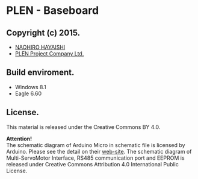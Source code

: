 PLEN - Baseboard
================================================================================
Copyright (c) 2015.
---
- [NAOHIRO HAYAISHI](http://earlystone.com/)
- [PLEN Project Company Ltd.](http://plen.jp)

Build enviroment.
---
- Windows 8.1
- Eagle 6.60

License.
---
This material is released under the Creative Commons BY 4.0.

**Attention!**  
The schematic diagram of Arduino Micro in schematic file is licensed by Arduino. Please see the detail on their [web-site](https://www.arduino.cc/).
The schematic diagram of Multi-ServoMotor Interface, RS485 communication port and EEPROM is released under Creative Commons Attribution 4.0 International Public License.